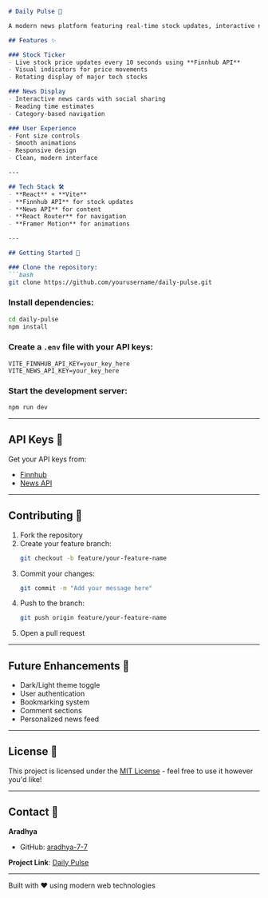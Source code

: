 ```markdown
# Daily Pulse 🚀 

A modern news platform featuring real-time stock updates, interactive news cards, and a sleek user interface.

## Features ✨

### Stock Ticker
- Live stock price updates every 10 seconds using **Finnhub API**
- Visual indicators for price movements
- Rotating display of major tech stocks

### News Display
- Interactive news cards with social sharing
- Reading time estimates
- Category-based navigation

### User Experience
- Font size controls
- Smooth animations
- Responsive design
- Clean, modern interface

---

## Tech Stack 🛠️
- **React** + **Vite**
- **Finnhub API** for stock updates
- **News API** for content
- **React Router** for navigation
- **Framer Motion** for animations

---

## Getting Started 🚀

### Clone the repository:
```bash
git clone https://github.com/yourusername/daily-pulse.git
```

### Install dependencies:
```bash
cd daily-pulse
npm install
```

### Create a `.env` file with your API keys:
```plaintext
VITE_FINNHUB_API_KEY=your_key_here
VITE_NEWS_API_KEY=your_key_here
```

### Start the development server:
```bash
npm run dev
```

---

## API Keys 🔑
Get your API keys from:
- [Finnhub](https://finnhub.io/)
- [News API](https://newsapi.org/)

---

## Contributing 🤝

1. Fork the repository
2. Create your feature branch:
   ```bash
   git checkout -b feature/your-feature-name
   ```
3. Commit your changes:
   ```bash
   git commit -m "Add your message here"
   ```
4. Push to the branch:
   ```bash
   git push origin feature/your-feature-name
   ```
5. Open a pull request

---

## Future Enhancements 🎯
- Dark/Light theme toggle
- User authentication
- Bookmarking system
- Comment sections
- Personalized news feed

---

## License 📄
This project is licensed under the [MIT License](https://opensource.org/licenses/MIT) - feel free to use it however you'd like!

---

## Contact 📧
**Aradhya**  
- GitHub: [aradhya-7-7](https://github.com/aradhya-7-7)

**Project Link**: [Daily Pulse](https://github.com/aradhya-7-7/daily-pulse)

---

Built with ❤️ using modern web technologies
```